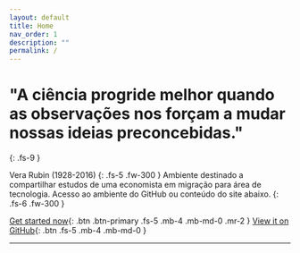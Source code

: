 ```yaml
---
layout: default
title: Home
nav_order: 1
description: ""
permalink: /
---
```


# "A ciência progride melhor quando as observações nos forçam a mudar nossas ideias preconcebidas."  
{: .fs-9 }

Vera Rubin (1928-2016)
{: .fs-5 .fw-300 }
Ambiente destinado a compartilhar estudos de uma economista em migração para área de tecnologia.
Acesso ao ambiente do GitHub ou conteúdo do site abaixo.
{: .fs-6 .fw-300 }

[Get started now](#getting-started){: .btn .btn-primary .fs-5 .mb-4 .mb-md-0 .mr-2 } [View it on GitHub](https://github.com/dini-lari/website){: .btn .fs-5 .mb-4 .mb-md-0 }

---

